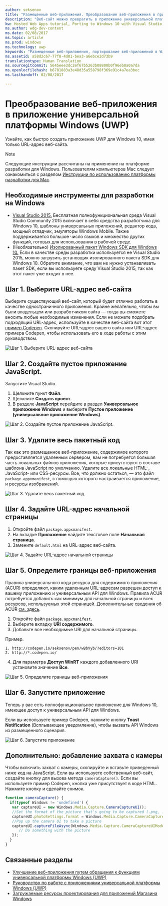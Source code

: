 ```yaml
---
author: seksenov
title: "Размещенные веб-приложения. Преобразование веб-приложения в приложение для Windows с помощью Visual Studio"
description: "Веб-сайт можно превратить в приложение универсальной платформы Windows (UWP) для Windows 10 с помощью Visual Studio"
kw: Hosted Web Apps tutorial, Porting to Windows 10 with Visual Studio, How to convert website to Windows, How to add website to Windows Store, Packaging web application for Microsoft Store, Test Windows 10 native features and runtime APIs with CodePen, How to use Windows Cortana Live Tiles Built-in Camera on my Website with remote JavaScript
ms.author: wdg-dev-content
ms.date: 02/08/2017
ms.topic: article
ms.prod: windows
ms.technology: uwp
keywords: "Размещенные веб-приложения, портирование веб-приложений в Windows 10, преобразование веб-сайта в приложение Windows, упаковка веб-приложений для Магазина Windows"
ms.assetid: a58d2c67-77f8-4d01-bea3-a6ebce2d73b9
translationtype: Human Translation
ms.sourcegitcommit: 5645eee3dc2ef67b5263b08800b0f96eb8a0a7da
ms.openlocfilehash: b6781883a3e48d35a558798f369e91c4a7ea3bec
ms.lasthandoff: 02/08/2017

---
```


# <a name="convert-your-web-application-to-a-universal-windows-platform-uwp-app"></a>Преобразование веб-приложения в приложение универсальной платформы Windows (UWP)

Узнайте, как быстро создать приложение UWP для Windows 10, имея только URL-адрес веб-сайта. 

> [!NOTE]
> Следующие инструкции рассчитаны на применение на платформе разработки для Windows. Пользователям компьютеров Mac следует ознакомиться с разделом [Инструкции по использованию платформы разработки для Mac](./hwa-create-mac.md).

## <a name="what-you-need-to-develop-on-windows"></a>Необходимые инструменты для разработки на Windows

- [Visual Studio 2015.](https://www.visualstudio.com/) Бесплатная полнофункциональная среда Visual Studio Community 2015 включает в себя средства разработчика для Windows 10, шаблоны универсальных приложений, редактор кода, мощный отладчик, эмуляторы Windows Mobile. Также поддерживается большое число языков и множество других функций, готовых для использования в рабочей среде.
- (Необязательно) [Изолированный пакет Windows SDK для Windows 10.](https://dev.windows.com/downloads/windows-10-sdk) Если в качестве среды разработки используется не Visual Studio 2015, можно загрузить установщик изолированного пакета SDK для Windows 10. Обратите внимание, что вам не нужно устанавливать пакет SDK, если вы используете среду Visual Studio 2015, так как этот пакет уже входит в нее.

## <a name="step-1-pick-a-website-url"></a>Шаг 1. Выберите URL-адрес веб-сайта
Выберите существующий веб-сайт, который будет отлично работать в качестве одностраничного приложения. Крайне желательно, чтобы вы были владельцем или разработчиком сайта — тогда вы сможете вносить любые необходимые изменения. Если не можете подобрать подходящий URL-адрес, используйте в качестве веб-сайта вот этот [пример Codepen](http://codepen.io/seksenov/pen/wBbVyb/?editors=101). Скопируйте URL-адрес вашего сайта или URL-адрес примера Codepen, чтобы использовать его в ходе работы с этим руководством. 

![Шаг 1. Выберите URL-адрес веб-сайта](images/hwa-to-uwp/windows_step1.png)

## <a name="step-2-create-a-blank-javascript-app"></a>Шаг 2. Создайте пустое приложение JavaScript.

Запустите Visual Studio.
1. Щелкните пункт **Файл**.
2. Щелкните **Создать проект**.
3. В разделе **JavaScript** перейдите в раздел **Универсальное приложение Windows** и выберите **Пустое приложение (универсальное приложение Windows)**.

![Шаг 2. Создайте пустое приложение JavaScript.](images/hwa-to-uwp/windows_step2.png)

## <a name="step-3-delete-any-packaged-code"></a>Шаг 3. Удалите весь пакетный код

Так как это размещенное веб-приложение, содержимое которого предоставляется удаленным сервером, вам не потребуется большая часть локальных файлов приложения, которые присутствуют в составе шаблона JavaScript по умолчанию. Удалите все локальные HTML-, JavaScript- или CSS-ресурсы. Все, что должно остаться, — это файл `package.appxmanifest`, с помощью которого настраивается приложение, и ресурсы изображений.

![Шаг 3. Удалите весь пакетный код](images/hwa-to-uwp/windows_step3.png)

## <a name="step-4-set-the-start-page-url"></a>Шаг 4. Задайте URL-адрес начальной страницы

1. Откройте файл `package.appxmanifest`.
2. На вкладке **Приложение** найдите текстовое поле **Начальная страница**.
3. Замените `default.html` на URL-адрес веб-сайта.

![Шаг 4. Задайте URL-адрес начальной страницы](images/hwa-to-uwp/windows_step4.png)

## <a name="step-5-define-the-boundaries-of-your-web-app"></a>Шаг 5. Определите границы веб-приложения

Правила универсального кода ресурса для содержимого приложения (ACUR) определяют, каким удаленным URL-адресам разрешен доступ к вашему приложению и универсальным API для Windows. Правила ACUR потребуется добавить как минимум для начальной страницы и всех ресурсов, используемых этой страницей. Дополнительные сведения об ACUR [см. здесь](./hwa-access-features.md).
1. Откройте файл `package.appxmanifest`.
2. Выберите вкладку **URI содержимого**.
3. Добавьте все необходимые URI для начальной страницы.

Пример.
```
1. http://codepen.io/seksenov/pen/wBbVyb/?editors=101
2. http://*.codepen.io/
```
4. Для параметра **Доступ WinRT** каждого добавленного URI установите значение **Все**.

![Шаг 5. Определите границы веб-приложения](images/hwa-to-uwp/windows_step5.png)

## <a name="step-6-run-your-app"></a>Шаг 6. Запустите приложение

Теперь у вас есть полнофункциональное приложение для Windows 10, имеющее доступ к универсальным API для Windows.

Если вы используете пример Codepen, нажмите кнопку **Toast Notification** (Всплывающее уведомление), чтобы вызвать API Windows из размещенного сценария.

![Шаг 6. Запустите приложение](images/hwa-to-uwp/windows_step6.png)

## <a name="bonus-add-camera-capture"></a>Дополнительно: добавление захвата с камеры

Чтобы включить захват с камеры, скопируйте и вставьте приведенный ниже код на JavaScript. Если вы используете собственный веб-сайт, создайте кнопку для вызова метода `cameraCapture()`. Если вы используете пример Codepen, кнопка уже присутствует в коде HTML. Нажмите кнопку и сделайте снимок.

```JavaScript
function cameraCapture() {
  if(typeof Windows != 'undefined') {
   var captureUI = new Windows.Media.Capture.CameraCaptureUI();
   //Set the format of the picture that's going to be captured (.png, .jpg, ...)
   captureUI.photoSettings.format = Windows.Media.Capture.CameraCaptureUIPhotoFormat.png;
   //Pop up the camera UI to take a picture
   captureUI.captureFileAsync(Windows.Media.Capture.CameraCaptureUIMode.photo).then(function (capturedItem) {
      // Do something with the picture
   });
  }
}
```

## <a name="related-topics"></a>Связанные разделы

- [Улучшение веб-приложения путем обращения к функциям универсальной платформы Windows (UWP)](hwa-access-features.md)
- [Руководство по работе с приложениями универсальной платформы Windows (UWP)](http://go.microsoft.com/fwlink/p/?LinkID=397871)
- [Загружаемые ресурсы проектирования для приложений Магазина Windows](https://msdn.microsoft.com/library/windows/apps/xaml/bg125377.aspx)


